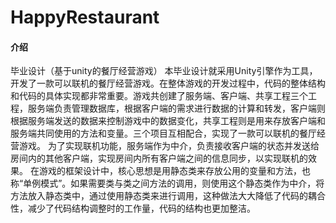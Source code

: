 # HappyRestaurant

#### 介绍
毕业设计（基于unity的餐厅经营游戏）
本毕业设计就采用Unity引擎作为工具，开发了一款可以联机的餐厅经营游戏。在整体游戏的开发过程中，代码的整体结构和代码的具体实现都非常重要。游戏共创建了服务端、客户端、共享工程三个工程，服务端负责管理数据库，根据客户端的需求进行数据的计算和转发，客户端则根据服务端发送的数据来控制游戏中的数据变化，共享工程则是用来存放客户端和服务端共同使用的方法和变量。三个项目互相配合，实现了一款可以联机的餐厅经营游戏。
为了实现联机功能，服务端作为中介，负责接收客户端的状态并发送给房间内的其他客户端，实现房间内所有客户端之间的信息同步，以实现联机的效果。
在游戏的框架设计中，核心思想是用静态类来存放公用的变量和方法，也称“单例模式”。如果需要类与类之间方法的调用，则使用这个静态类作为中介，将方法放入静态类中，通过使用静态类来进行调用，这种做法大大降低了代码的耦合性，减少了代码结构调整时的工作量，代码的结构也更加整洁。

